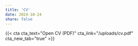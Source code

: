 ```yaml
---
title: 'CV'
date: 2024-10-24
share: false
---
```


<!-- You can view my CV [here](/uploads/cv.pdf). -->
{{< cta cta_text="Open CV (PDF)" cta_link="/uploads/cv.pdf" cta_new_tab="true" >}}
